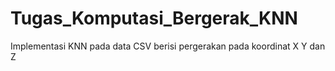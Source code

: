 # Tugas_Komputasi_Bergerak_KNN
Implementasi KNN pada data CSV berisi pergerakan pada koordinat X Y dan Z
